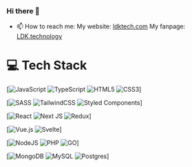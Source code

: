 ### Hi there 👋

- 📫 How to reach me: 
My website: [ldktech.com](https://ldktech.com)
My fanpage: [LDK.technology](https://www.facebook.com/LDK.technology/)

# 💻 Tech Stack
[![JavaScript](https://img.shields.io/badge/javascript-%23323330.svg?style=for-the-badge&logo=javascript&logoColor=%23F7DF1E) ![TypeScript](https://img.shields.io/badge/typescript-%23007ACC.svg?style=for-the-badge&logo=typescript&logoColor=white)
![HTML5](https://img.shields.io/badge/html5-%23E34F26.svg?style=for-the-badge&logo=html5&logoColor=white) 
![CSS3](https://img.shields.io/badge/css3-%231572B6.svg?style=for-the-badge&logo=css3&logoColor=white)]

[![SASS](https://img.shields.io/badge/SASS-hotpink.svg?style=for-the-badge&logo=SASS&logoColor=white) 
![TailwindCSS](https://img.shields.io/badge/tailwindcss-%2338B2AC.svg?style=for-the-badge&logo=tailwind-css&logoColor=white) 
![Styled Components](https://img.shields.io/badge/styled--components-DB7093?style=for-the-badge&logo=styled-components&logoColor=white)]

[![React](https://img.shields.io/badge/react-%2320232a.svg?style=for-the-badge&logo=react&logoColor=%2361DAFB) 
![Next JS](https://img.shields.io/badge/Next-black?style=for-the-badge&logo=next.js&logoColor=white)
![Redux](https://img.shields.io/badge/Redux-purple?style=for-the-badge&logo=redux&logoColor=white)]

[![Vue.js](https://img.shields.io/badge/vuejs-%2335495e.svg?style=for-the-badge&logo=vuedotjs&logoColor=%234FC08D) 
![Svelte](https://img.shields.io/badge/svelte-%23f1413d.svg?style=for-the-badge&logo=svelte&logoColor=white)]

[![NodeJS](https://img.shields.io/badge/node.js-6DA55F?style=for-the-badge&logo=node.js&logoColor=white) 
![PHP](https://img.shields.io/badge/PHP-%230769AD.svg?style=for-the-badge&logo=php&logoColor=white)
![GO](https://img.shields.io/badge/GO-skyblue.svg?style=for-the-badge&logo=go&logoColor=white)]

[![MongoDB](https://img.shields.io/badge/MongoDB-%234ea94b.svg?style=for-the-badge&logo=mongodb&logoColor=white) 
![MySQL](https://img.shields.io/badge/MySQL-white.svg?style=for-the-badge&logo=mysql&logoColor=orange) 
![Postgres](https://img.shields.io/badge/PostgreSQL-%230769AD.svg?style=for-the-badge&logo=postgresql&logoColor=white)]

<!--
**leky90/leky90** is a ✨ _special_ ✨ repository because its `README.md` (this file) appears on your GitHub profile.

Here are some ideas to get you started:

- 🔭 I’m currently working on ...
- 🌱 I’m currently learning ...
- 👯 I’m looking to collaborate on ...
- 🤔 I’m looking for help with ...
- 💬 Ask me about ...
- 📫 How to reach me: ...
- 😄 Pronouns: ...
- ⚡ Fun fact: ...
-->


